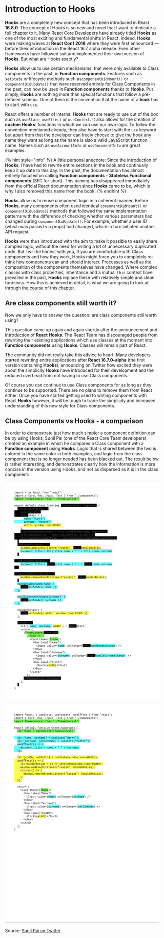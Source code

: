 # Introduction to Hooks

**Hooks** are a completely new concept that has been introduced in React **16.8.0**. The concept of Hooks is so new and novel that I want to dedicate a full chapter to it. Many React Core Developers have already titled **Hooks** as one of the most exciting and fundamental shifts in React. Indeed, **Hooks** were making waves at **React Conf 2018** where they were first announced — before their introduction in the React 16.7 alpha release. Even other frameworks have followed suit and implemented their own version of **Hooks**. But what are Hooks exactly?

**Hooks** allow us to use certain mechanisms, that were only available to Class components in the past, in **Function components**. Features such as `setState` or lifecycle methods such as`componentDidMount()` or `componentDidUpdate()` that were reserved entirely for Class Components in the past, can now be used in **Function components** thanks to **Hooks**. Put simply, **Hooks** are nothing more than special functions that follow a pre-defined schema. One of them is the convention that the name of a **hook** has to start with `use`.

React offers a number of internal **Hooks** that are ready to use out of the box such as `useState`, `useEffect` or `useContext`. It also allows for the creation of **custom Hooks**: functions in which we can use our own logic. To follow the convention mentioned already, they also have to start with the `use` keyword but apart from that the developer can freely choose to give the hook any name they want as long as the name is also a valid JavaScript function name. Names such as `useAccountInfo` or `useDocumentInfo` are great examples.

{% hint style="info" %}
A little personal anecdote: Since the introduction of **Hooks**, I have had to rewrite entire sections in the book and continually keep it up date to this day. In the past, the documentation has almost entirely focused on calling **Function components** - **Stateless Functional components** \(SFC for short\). This naming has disappeared immediately from the official React documentation since **Hooks** came to be, which is why I also removed this name from the book.
{% endhint %}

**Hooks** allow us to reuse component logic in a coherent manner. Before **Hooks**, many components often used identical `componentDidMount()` or `componentDidUpdate()` methods that followed the same implementation patterns with the difference of checking whether various parameters had changed during `componentDidUpdate()`. For example, whether a user ID \(which was passed via props\) had changed, which in turn initiated another API request.

**Hooks** were thus introduced with the aim to make it possible to easily share complex logic, without the need for writing a  lot of unnecessary duplicated code. But I will be honest with you, if you are comfortable with Class components and how they work, Hooks might force you to completely re-think how components can and should interact. Processes as well as the composition of the components themselves have changed. Where complex classes with class properties, inheritance and a mutual `this` context have prevailed in the past, **Hooks** replace these with relatively simple and clean functions. How this is achieved in detail, is what we are going to look at through the course of this chapter.

## Are class components still worth it?

Now we only have to answer the question: are class components still worth using?

This question came up again and again shortly after the announcement and introduction of **React Hooks**. The React Team has discouraged people from rewriting their existing applications which use classes at the moment into **Function components** using **Hooks**. Classes will remain part of React.

The community did not really take this advice to heart. Many developers started rewriting entire applications after **React 16.7.0-alpha** \(the first version containing **Hooks**\), announcing on Twitter how excited they were about the simplicity **Hooks** have introduced for their development and the reduced overhead from not having to use Class components.

Of course you can continue to use Class components for as long as they continue to be supported. There are no plans to remove them from React either. Once you have started getting used to writing components with React **Hooks** however, it will be tough to trade the simplicity and increased understanding of this new style for Class components.

## Class Components vs Hooks - a comparison

In order to demonstrate just how much simpler a component definition can be by using Hooks, Sunil Pai \(one of the React Core Team developers\) created an example in which he compares a Class component with a **Function component** using **Hooks**. Logic that is shared between the two is colored in the same color in both examples, and logic from the class component that is no longer needed has been blacked out. The result below is rather interesting, and demonstrates clearly how the information is more concise in the version using Hooks, and not as dispersed as it is in the class component:

![Class component](../.gitbook/assets/react-class.jpg)

![The same functionality with React Hooks](../.gitbook/assets/react-hooks.jpg)

Source: [Sunil Pai on Twitter](https://twitter.com/threepointone/status/1056594421079261185)

